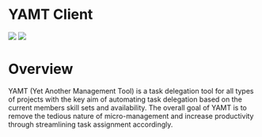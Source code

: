 # YAMT Client

![](https://img.shields.io/github/last-commit/taskflare/yamt-client)
![](https://img.shields.io/travis/com/taskflare/yamt-client)

# Overview
YAMT (Yet Another Management Tool) is a task delegation tool for all types of projects with the key aim of automating task delegation based on the current members skill sets and availability. The overall goal of YAMT is to remove the tedious nature of micro-management and increase productivity through streamlining task assignment accordingly.
